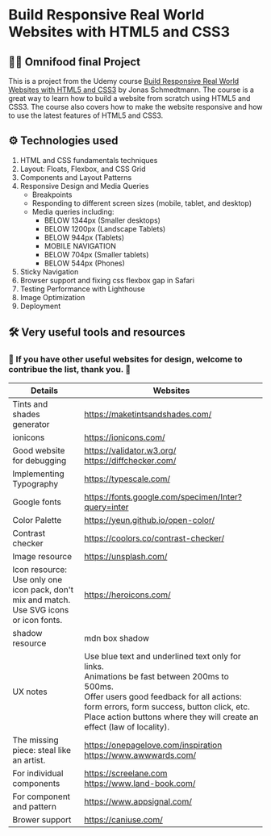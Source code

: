 # Build Responsive Real World Websites with HTML5 and CSS3

## 🥡🍱 Omnifood final Project

This is a project from the Udemy course [Build Responsive Real World Websites with HTML5 and CSS3](https://www.udemy.com/course/design-and-develop-a-killer-website-with-html5-and-css3/) by Jonas Schmedtmann. The course is a great way to learn how to build a website from scratch using HTML5 and CSS3. The course also covers how to make the website responsive and how to use the latest features of HTML5 and CSS3.

## ⚙ Technologies used

1. HTML and CSS fundamentals techniques
2. Layout: Floats, Flexbox, and CSS Grid
3. Components and Layout Patterns
4. Responsive Design and Media Queries
   - Breakpoints
   - Responding to different screen sizes (mobile, tablet, and desktop)
   - Media queries including:
     - BELOW 1344px (Smaller desktops)
     - BELOW 1200px (Landscape Tablets)
     - BELOW 944px (Tablets)
     - MOBILE NAVIGATION
     - BELOW 704px (Smaller tablets)
     - BELOW 544px (Phones)
5. Sticky Navigation
6. Browser support and fixing css flexbox gap in Safari
7. Testing Performance with Lighthouse
8. Image Optimization
9. Deployment

## 🛠 Very useful tools and resources

### 💖 If you have other useful websites for design, welcome to contribue the list, thank you. 🙌

| Details                                                                                                 | Websites                                                                                                                                                                                                                                                                           |
| ------------------------------------------------------------------------------------------------------- | ---------------------------------------------------------------------------------------------------------------------------------------------------------------------------------------------------------------------------------------------------------------------------------- |
| Tints and shades generator                                                                              | https://maketintsandshades.com/                                                                                                                                                                                                                                                    |
| ionicons                                                                                                | https://ionicons.com/                                                                                                                                                                                                                                                              |
| Good website for debugging                                                                              | https://validator.w3.org/ https://diffchecker.com/                                                                                                                                                                                                                                 |
| Implementing Typography                                                                                 | https://typescale.com/                                                                                                                                                                                                                                                             |
| Google fonts                                                                                            | https://fonts.google.com/specimen/Inter?query=inter                                                                                                                                                                                                                                |  
| Color Palette                                                                                           | https://yeun.github.io/open-color/                                                                                                                                                                                                                                                 |
| Contrast checker                                                                                        | https://coolors.co/contrast-checker/                                                                                                                                                                                                                                               | 
| Image resource                                                                                          | https://unsplash.com/                                                                                                                                                                                                                                                              |
| Icon resource: <br> Use only one icon pack, don't mix and match. <br> Use SVG icons or icon fonts. <br> | https://heroicons.com/                                                                                                                                                                                                                                                             |
| shadow resource                                                                                         | mdn box shadow                                                                                                                                                                                                                                                                     |
| UX notes                                                                                                | Use blue text and underlined text only for links. <br> Animations be fast between 200ms to 500ms. <br> Offer users good feedback for all actions: form errors, form success, button click, etc. <br> Place action buttons where they will create an effect (law of locality). <br> |
| The missing piece: steal like an artist.                                                                | https://onepagelove.com/inspiration <br> https://www.awwwards.com/ <br>                                                                                                                                                                                                            |
| For individual components                                                                               | https://screelane.com <br> https://www.land-book.com/                                                                                                                                                                                                                              |
| For component and pattern                                                                               | https://www.appsignal.com/                                                                                                                                                                                                                                                         |
| Brower support                                                                                          | https://caniuse.com/                                                                                                                                                                                                                                                               |
